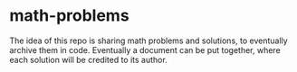 # math-problems

The idea of this repo is sharing math problems and solutions, to eventually archive them in code. Eventually a document can be put together, where each solution will be credited to its author.
